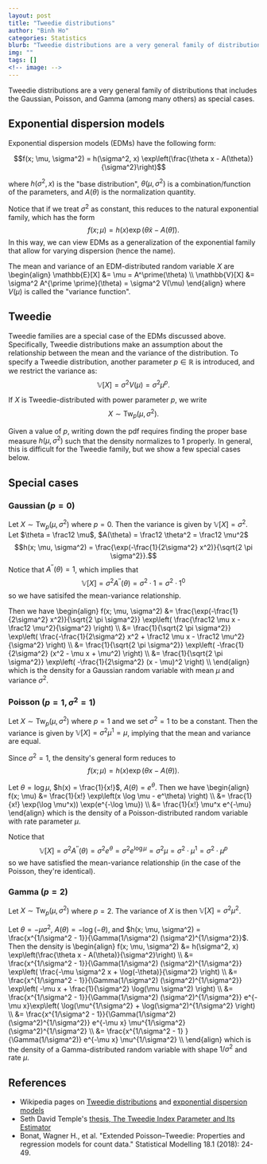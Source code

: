 ```yaml
---
layout: post
title: "Tweedie distributions"
author: "Binh Ho"
categories: Statistics
blurb: "Tweedie distributions are a very general family of distributions that includes the Gaussian, Poisson, and Gamma (among many others) as special cases."
img: ""
tags: []
<!-- image: -->
---
```


Tweedie distributions are a very general family of distributions that includes the Gaussian, Poisson, and Gamma (among many others) as special cases.

## Exponential dispersion models

Exponential dispersion models (EDMs) have the following form:

$$f(x; \mu, \sigma^2) = h(\sigma^2, x) \exp\left(\frac{\theta x - A(\theta)}{\sigma^2}\right)$$

where $h(\sigma^2, x)$ is the "base distribution", $\theta(\mu, \sigma^2)$ is a combination/function of the parameters, and $A(\theta)$ is the normalization quantity.

Notice that if we treat $\sigma^2$ as constant, this reduces to the natural exponential family, which has the form
$$f(x; \mu) = h(x) \exp\left(\widetilde{\theta} x - A(\widetilde{\theta})\right).$$
In this way, we can view EDMs as a generalization of the exponential family that allow for varying dispersion (hence the name).

The mean and variance of an EDM-distributed random variable $X$ are
\begin{align} \mathbb{E}[X] &= \mu = A^\prime(\theta) \\\ \mathbb{V}[X] &= \sigma^2 A^{\prime \prime}(\theta) = \sigma^2 V(\mu) \end{align}
where $V(\mu)$ is called the "variance function".


## Tweedie

Tweedie families are a special case of the EDMs discussed above. Specifically, Tweedie distributions make an assumption about the relationship between the mean and the variance of the distribution. To specify a Tweedie distribution, another parameter $p \in \mathbb{R}$ is introduced, and we restrict the variance as:
$$\mathbb{V}[X] = \sigma^2 V(\mu) = \sigma^2 \mu^p.$$

If $X$ is Tweedie-distributed with power parameter $p$, we write
$$X \sim \text{Tw}_p(\mu, \sigma^2).$$

Given a value of $p$, writing down the pdf requires finding the proper base measure $h(\mu, \sigma^2)$ such that the density normalizes to 1 properly. In general, this is difficult for the Tweedie family, but we show a few special cases below.

## Special cases

### Gaussian ($p = 0$)

Let $X \sim \text{Tw}_{p}(\mu, \sigma^2)$ where $p=0$. Then the variance is given by $\mathbb{V}[X] = \sigma^2$. Let $\theta = \frac12 \mu$, $A(\theta) = \frac12 \theta^2 = \frac12 \mu^2$ 
$$h(x; \mu, \sigma^2) = \frac{\exp(-\frac{1}{2\sigma^2} x^2)}{\sqrt{2 \pi \sigma^2}}.$$
Notice that $A^{\prime\prime}(\theta) = 1$, which implies that 
$$\mathbb{V}[X] = \sigma^2 A^{\prime\prime}(\theta) = \sigma^2 \cdot 1 = \sigma^2 \cdot 1^0$$
so we have satisifed the mean-variance relationship.

Then we have
\begin{align} f(x; \mu, \sigma^2) &= \frac{\exp(-\frac{1}{2\sigma^2} x^2)}{\sqrt{2 \pi \sigma^2}} \exp\left( \frac{\frac12 \mu x - \frac12 \mu^2}{\sigma^2} \right) \\\ &= \frac{1}{\sqrt{2 \pi \sigma^2}} \exp\left( \frac{-\frac{1}{2\sigma^2} x^2 + \frac12 \mu x - \frac12 \mu^2}{\sigma^2} \right) \\\ &= \frac{1}{\sqrt{2 \pi \sigma^2}} \exp\left( -\frac{1}{2\sigma^2} (x^2 - \mu x + \mu^2) \right) \\\ &= \frac{1}{\sqrt{2 \pi \sigma^2}} \exp\left( -\frac{1}{2\sigma^2} (x - \mu)^2 \right) \\\ \end{align}
which is the density for a Gaussian random variable with mean $\mu$ and variance $\sigma^2$.

### Poisson ($p=1, \sigma^2=1$)

Let $X \sim \text{Tw}_{p}(\mu, \sigma^2)$ where $p=1$ and we set $\sigma^2 = 1$ to be a constant. Then the variance is given by $\mathbb{V}[X] = \sigma^2 \mu^1 = \mu$, implying that the mean and variance are equal.

Since $\sigma^2 = 1$, the density's general form reduces to
$$f(x; \mu) = h(x) \exp\left(\theta x - A(\theta)\right).$$

Let $\theta = \log \mu$, $h(x) = \frac{1}{x!}$, $A(\theta) = e^\theta$. Then we have
\begin{align} f(x; \mu) &= \frac{1}{x!} \exp\left(x \log \mu - e^\theta) \right) \\\ &= \frac{1}{x!} \exp(\log \mu^x)) \exp(e^{-\log \mu}) \\\ &= \frac{1}{x!} \mu^x e^{-\mu} \end{align}
which is the density of a Poisson-distributed random variable with rate parameter $\mu$.

Notice that 
$$\mathbb{V}[X] = \sigma^2 A^{\prime\prime}(\theta) = \sigma^2 e^\theta = \sigma^2 e^{\log \mu} = \sigma^2 \mu = \sigma^2 \cdot \mu^1 = \sigma^2 \cdot \mu^p$$
so we have satisfied the mean-variance relationship (in the case of the Poisson, they're identical).

### Gamma ($p=2$)

Let $X \sim \text{Tw}_{p}(\mu, \sigma^2)$ where $p=2$. The variance of $X$ is then $\mathbb{V}[X] = \sigma^2 \mu^2$.

Let $\theta = -\mu \sigma^2$, $A(\theta) = -\log (-\theta)$, and $h(x; \mu, \sigma^2) = \frac{x^{1/\sigma^2 - 1}}{\Gamma(1/\sigma^2) (\sigma^2)^{1/\sigma^2}}$. Then the density is
\begin{align} f(x; \mu, \sigma^2) &= h(\sigma^2, x) \exp\left(\frac{\theta x - A(\theta)}{\sigma^2}\right) \\\ &= \frac{x^{1/\sigma^2 - 1}}{\Gamma(1/\sigma^2) (\sigma^2)^{1/\sigma^2}} \exp\left( \frac{-\mu \sigma^2 x + \log(-\theta)}{\sigma^2} \right) \\\ &= \frac{x^{1/\sigma^2 - 1}}{\Gamma(1/\sigma^2) (\sigma^2)^{1/\sigma^2}} \exp\left( -\mu x + \frac{1}{\sigma^2} \log(\mu \sigma^2) \right) \\\ &= \frac{x^{1/\sigma^2 - 1}}{\Gamma(1/\sigma^2) (\sigma^2)^{1/\sigma^2}} e^{-\mu x}\exp\left( \log(\mu^{1/\sigma^2} + \log(\sigma^2)^{1/\sigma^2} \right) \\\ &= \frac{x^{1/\sigma^2 - 1}}{\Gamma(1/\sigma^2) (\sigma^2)^{1/\sigma^2}} e^{-\mu x} \mu^{1/\sigma^2} (\sigma^2)^{1/\sigma^2} \\\ &= \frac{x^{1/\sigma^2 - 1} }{\Gamma(1/\sigma^2)} e^{-\mu x} \mu^{1/\sigma^2} \\\ \end{align}
which is the density of a Gamma-distributed random variable with shape $1/\sigma^2$ and rate $\mu$.

## References

- Wikipedia pages on [Tweedie distributions](https://www.wikiwand.com/en/Tweedie_distribution) and [exponential dispersion models](https://www.wikiwand.com/en/Exponential_dispersion_model)
- Seth David Temple's [thesis, The Tweedie Index Parameter and Its Estimator](https://math.uoregon.edu/wp-content/uploads/2018/07/TempleStempleTweedieThesis.pdf)
- Bonat, Wagner H., et al. "Extended Poisson–Tweedie: Properties and regression models for count data." Statistical Modelling 18.1 (2018): 24-49.
